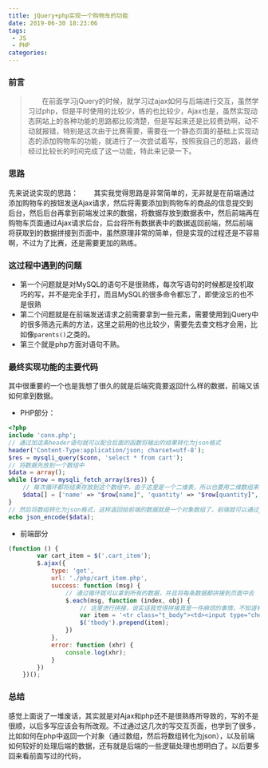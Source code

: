 ```yaml
---
title: jQuery+php实现一个购物车的功能
date: 2019-06-30 18:23:06
tags:
 - JS
 - PHP
categories:
---
```

### 前言
> &nbsp;&nbsp;&nbsp;&nbsp;&nbsp;&nbsp;&nbsp;在前面学习jQuery的时候，就学习过ajax如何与后端进行交互，虽然学习过php，但是平时使用的比较少，练的也比较少，Ajax也是，虽然实现动态网站上的各种功能的思路都比较清楚，但是写起来还是比较费劲啊，动不动就报错，特别是这次由于比赛需要，需要在一个静态页面的基础上实现动态的添加购物车的功能，就进行了一次尝试着写，按照我自己的思路，最终经过比较长的时间完成了这一功能，特此来记录一下。
<!-- more -->
### 思路
先来说说实现的思路：
&nbsp;&nbsp;&nbsp;&nbsp;&nbsp;&nbsp;&nbsp;其实我觉得思路是非常简单的，无非就是在前端通过添加购物车的按钮发送Ajax请求，然后将需要添加到购物车的商品的信息提交到后台，然后后台再拿到前端发过来的数据，将数据存放到数据表中，然后前端再在购物车页面通过Ajax请求后台，后台将所有数据表中的数据返回前端，然后前端将获取到的数据拼接到页面中，虽然原理非常的简单，但是实现的过程还是不容易啊，不过为了比赛，还是需要更加的熟练。

### 这过程中遇到的问题
+ 第一个问题就是对MySQL的语句不是很熟练，每次写语句的时候都是投机取巧的写，并不是完全手打，而且MySQL的很多命令都忘了，即使没忘的也不是很熟
+ 第二个问题就是在前端发送请求之前需要拿到一些元素，需要使用到jQuery中的很多筛选元素的方法，这里之前用的也比较少，需要先去查文档才会用，比如像``parents()``之类的。
+ 第三个就是php方面对语句不熟。

### 最终实现功能的主要代码
其中很重要的一个也是我想了很久的就是后端究竟要返回什么样的数据，前端又该如何拿到数据。
+ PHP部分：
```php
<?php
include 'conn.php';
// 通过加这条header语句就可以配合后面的函数将输出的结果转化为json格式
header('Content-Type:application/json; charset=utf-8');
$res = mysqli_query($conn, 'select * from cart');
// 将数据先放到一个数组中
$data = array();
while ($row = mysqli_fetch_array($res)) {
    // 每次循环都将结果存放到这个数组中，由于这里是一个二维表，所以也要用二维数组来存放，一开始没有想明白怎么创建一个键值对的二维数组，折腾了一会就明白了
    $data[] = ['name' => "$row[name]", 'quantity' => "$row[quantity]", 'price' => "$row[price]",];
}
// 然后将数组转化为json格式，这样返回给前端的数据就是一个对象数组了，前端就可以通过jQuery中的``$.each()``方法来对数组进行遍历，然后拿到想要的东西
echo json_encode($data);
```

+ 前端部分
```js
(function () {
        var cart_item = $('.cart_item');
        $.ajax({
            type: 'get',
            url: './php/cart_item.php',
            success: function (msg) {
                // 通过循环就可以拿到所有的数据，并且将每条数据都拼接到页面中去
                $.each(msg, function (index, obj) {
                    // 这里进行拼接，说实话我觉得拼接真是一件麻烦的事情，不知道有没有更简单的方法
                    var item = '<tr class="t_body"><td><input type="checkbox"></td><td> <img src="' + obj.name + '" alt=""></td><td>shoes</td><td class="item_pri">$2400</td><td class="item_num"><input value="1" type="number"></td><td class="item_total">2222.00$</td></tr>';
                    $('tbody').prepend(item);
                })
            },
            error: function (xhr) {
                console.log(xhr);
            }
        })
    })();
```

### 总结
感觉上面说了一堆废话，其实就是对Ajax和php还不是很熟练所导致的，写的不是很顺，以后多写应该会有所改观。不过通过这几次的写交互页面，也学到了很多，比如如何在php中返回一个对象（通过数组，然后将数组转化为json），以及前端如何较好的处理后端的数据，还有就是后端的一些逻辑处理也想明白了。以后要多回来看前面写过的代码，
